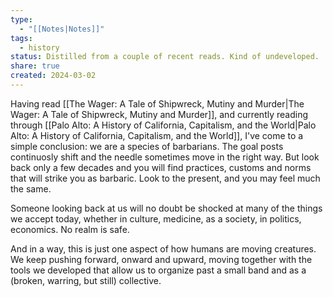 ```yaml
---
type:
  - "[[Notes|Notes]]"
tags:
  - history
status: Distilled from a couple of recent reads. Kind of undeveloped.
share: true
created: 2024-03-02
---
```


Having read [[The Wager: A Tale of Shipwreck, Mutiny and Murder|The Wager: A Tale of Shipwreck, Mutiny and Murder]], and currently reading through [[Palo Alto: A History of California, Capitalism, and the World|Palo Alto: A History of California, Capitalism, and the World]], I've come to a simple conclusion: we are a species of barbarians. The goal posts continuosly shift and the needle sometimes move in the right way. But look back only a few decades and you will find practices, customs and norms that will strike you as barbaric. Look to the present, and you may feel much the same. 

Someone looking back at us will no doubt be shocked at many of the things we accept today, whether in culture, medicine, as a society, in politics, economics. No realm is safe.

And in a way, this is just one aspect of how humans are moving creatures. We keep pushing forward, onward and upward, moving together with the tools we developed that allow us to organize past a small band and as a (broken, warring, but still) collective.

